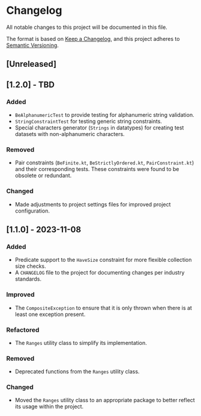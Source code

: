 # Changelog

All notable changes to this project will be documented in this file.

The format is based on [Keep a Changelog](https://keepachangelog.com/en/1.0.0/),
and this project adheres to [Semantic Versioning](https://semver.org/spec/v2.0.0.html).

## [Unreleased]

## [1.2.0] - TBD

### Added
- `BeAlphanumericTest` to provide testing for alphanumeric string validation.
- `StringConstraintTest` for testing generic string constraints.
- Special characters generator (`Strings` in datatypes) for creating test datasets with non-alphanumeric characters.

### Removed
- Pair constraints (`BeFinite.kt`, `BeStrictlyOrdered.kt`, `PairConstraint.kt`) and their corresponding tests. These constraints were found to be obsolete or redundant.

### Changed
- Made adjustments to project settings files for improved project configuration.

## [1.1.0] - 2023-11-08

### Added
- Predicate support to the `HaveSize` constraint for more flexible collection size checks.
- A `CHANGELOG` file to the project for documenting changes per industry standards.

### Improved
- The `CompositeException` to ensure that it is only thrown when there is at least one exception present.

### Refactored
- The `Ranges` utility class to simplify its implementation.

### Removed
- Deprecated functions from the `Ranges` utility class.

### Changed
- Moved the `Ranges` utility class to an appropriate package to better reflect its usage within the project.
